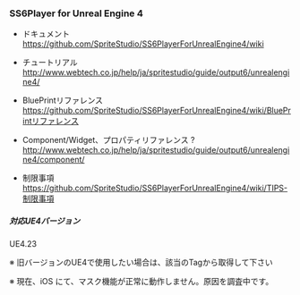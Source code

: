 ### SS6Player for Unreal Engine 4

- ドキュメント  
https://github.com/SpriteStudio/SS6PlayerForUnrealEngine4/wiki

- チュートリアル  
http://www.webtech.co.jp/help/ja/spritestudio/guide/output6/unrealengine4/

- BluePrintリファレンス  
https://github.com/SpriteStudio/SS6PlayerForUnrealEngine4/wiki/BluePrintリファレンス

- Component/Widget、プロパティリファレンス ?
http://www.webtech.co.jp/help/ja/spritestudio/guide/output6/unrealengine4/component/

- 制限事項  
https://github.com/SpriteStudio/SS6PlayerForUnrealEngine4/wiki/TIPS-制限事項


##### 対応UE4バージョン
UE4.23

※ 旧バージョンのUE4で使用したい場合は、該当のTagから取得して下さい

※ 現在、iOS にて、マスク機能が正常に動作しません。原因を調査中です。

